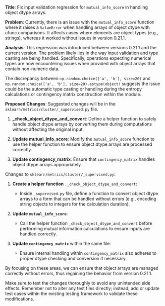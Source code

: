 **Title**: Fix input validation regression for `mutual_info_score` in handling object dtype arrays.

**Problem**: 
Currently, there is an issue with the `mutual_info_score` function where it raises a `ValueError` when handling arrays of object dtype with ufunc comparisons. It affects cases where elements are object types (e.g., strings), whereas it worked without issues in version 0.21.1.

**Analysis**:
This regression was introduced between versions 0.21.1 and the current version. The problem likely lies in the way input validation and type casting are being handled. Specifically, operations expecting numerical types are now encountering issues when provided with object arrays that contain non-numeric data.

The discrepancy between `np.random.choice(['a', 'b'], size=20)` and `np.random.choice(['a', 'b'], size=20).astype(object)` suggests the issue could be the automatic type casting or handling during the entropy calculations or contingency matrix construction within the module.

**Proposed Changes**:
Suggested changes will be in the `sklearn/metrics/cluster/_supervised.py` file.

1. **_check_object_dtype_and_convert**:
   Define a helper function to safely handle object dtype arrays by converting them during computations without affecting the original input.

2. **Update mutual_info_score**:
   Modify the `mutual_info_score` function to use the helper function to ensure object dtype arrays are processed correctly.

3. **Update contingency_matrix**:
   Ensure that `contingency_matrix` handles object dtype arrays appropriately.

Changes to `sklearn/metrics/cluster/_supervised.py`:

1. **Create a helper function** `._check_object_dtype_and_convert`:
   - Inside `_supervised.py` file, define a function to convert object dtype arrays to a form that can be handled without errors (e.g., encoding string objects to integers for the calculation duration).

2. **Update `mutual_info_score`**:
   - Call the helper function `_check_object_dtype_and_convert` before performing mutual information calculations to ensure inputs are handled correctly.

3. **Update `contingency_matrix`** within the same file:
   - Ensure internal handling within `contingency_matrix` also adheres to proper dtype checking and conversion if necessary.

By focusing on these areas, we can ensure that object arrays are managed correctly without errors, thus regaining the behavior from version 0.21.1.

Make sure to test the changes thoroughly to avoid any unintended side effects. Remember not to alter any test files directly; instead, add or update test cases within the existing testing framework to validate these modifications.